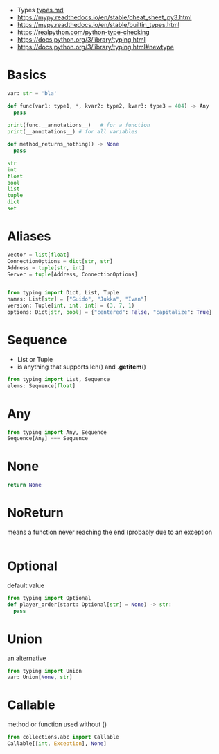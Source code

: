 * Types [types.md](types.md)
* https://mypy.readthedocs.io/en/stable/cheat_sheet_py3.html
* https://mypy.readthedocs.io/en/stable/builtin_types.html
* https://realpython.com/python-type-checking
* https://docs.python.org/3/library/typing.html
* https://docs.python.org/3/library/typing.html#newtype

# Basics
```python
var: str = 'bla'

def func(var1: type1, *, kvar2: type2, kvar3: type3 = 404) -> Any
  pass
  
print(func.__annotations__)   # for a function
print(__annotations__) # for all variables

def method_returns_nothing() -> None
  pass

str
int
float
bool
list
tuple
dict
set
```

# Aliases
```python
Vector = list[float]  
ConnectionOptions = dict[str, str]
Address = tuple[str, int]
Server = tuple[Address, ConnectionOptions]


from typing import Dict, List, Tuple
names: List[str] = ["Guido", "Jukka", "Ivan"]
version: Tuple[int, int, int] = (3, 7, 1)
options: Dict[str, bool] = {"centered": False, "capitalize": True}
```

# Sequence
* List or Tuple
* is anything that supports len() and .__getitem__()
```python
from typing import List, Sequence
elems: Sequence[float]
```


# Any
```python
from typing import Any, Sequence
Sequence[Any] === Sequence
```

# None
```python
return None
```

# NoReturn
means a function never reaching the end (probably due to an exception
```python
```

# Optional
default value
```python
from typing import Optional
def player_order(start: Optional[str] = None) -> str:
  pass
```

# Union
an alternative
```python
from typing import Union
var: Union[None, str]
```

# Callable
method or function used without ()
```python
from collections.abc import Callable
Callable[[int, Exception], None]

```

